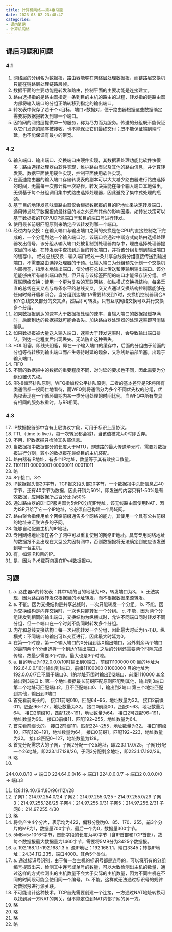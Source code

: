 ```yaml
---
title: 计算机网络——第4章习题
date: 2023-03-02 23:48:47
categories:
- 课内笔记
- 计算机网络
---
```

## 课后习题和问题
### 4.1
1. 网络层的分组名为数据报，路由器能够在网络层处理数据报，而链路层交换机只能在链路层处理链路层帧。
2. 数据平面的主要功能是转发和路由，控制平面的主要功能是连接建立。
3. 路由选择指的是路由器指定一条到目的主机的路由的过程，转发指的是路由器内部将输入端口的分组正确转移到指定的输出端口。
4. 转发表中保存了若干个<目标，端口>数据对，便于路由器根据这些数据确定需要将数据报转发到哪一个端口。
5. 因特网的网络层提供单一的服务，称为尽力而为服务。传送的分组既不能保证以它们发送的顺序被接收，也不能保证它们最终交付；既不能保证端到端时延，也不能保证有最小的带宽。
### 4.2
6. 输入端口、输出端口、交换端口由硬件实现，其数据表处理功能比软件快很多；路由选择处理器由软件实现，维护路由表以及其他的路由信息，并计算转发表。数据平面使用硬件实现，控制平面使用软件实现。
7. 在高速路由器的输入端口存储转发表的副本可以大大减少路由器进行路由选择的时间，无需每一次都计算一次路径。转发决策能在每个输入端口本地做出，无须基于每个分组调用集中式路由选择处理器，因此避免了集中式处理的瓶颈。
8. 基于目的地转发意味着路由器仅会根据数据报的目的IP地址来决定转发端口，通用转发除了数据报的最终目的地之外还有其他的影响因素，如转发决策可以基于数据报的TCP/UDP源端口号和目的端口号进行转发。
9. 使用最长前缀匹配原则来确定应该转发到哪一个端口。
10. 经过内存交换：在输入端口与输出端口之间的交换是在CPU的直接控制之下完成的，一个分组到达一个输入端口时，该端口会通过中断方式向路由选择处理器发出信号，该分组从输入端口处被复制到处理器内存中，理由选择处理器提取目的地址，在转发表中查找到适当的转发端口，并将该分组复制到输出端口的缓存中。
经过总线交换：输入端口经过一条共享总线将分组直接传送到输出端口，不需要路由选择处理器的干预。让输入端口为分组预先计划一个交换机内部标签，指示本地输出端口，使分组在总线上传送和传输到输出端口。该分组能够由所有输出端口收到，但只有与该标签匹配的端口才能保存该分组。
经互联网络交换：使用一个更为复杂的互联网络，如纵横式交换机结构，每条垂直的总线在交叉点与每条水平的总线交叉，交叉点通过交换结构控制器能够在任何时候开启和闭合。当分组到达端口A需要转发到Y时，交换机控制器闭合A和Y总线交叉部分的交叉点，然后即可转发。只有互联网络交换可以并行交换多个分组。
11. 如果数据报到达的速率大于数据报处理的速率，当输入端口的数据报缓存满时，后面到达的数据报就可能会丢失。加快路由器处理器的处理速率即可消除排队。
12. 如果数据报被大量送入输入端口，速率大于转发速率时，会导致输出端口排队，到达一定程度后出现丢失。无法防止这种丢失。
13. HOL阻塞，即线头阻塞，即在一个输入端口的缓存中，后面的分组由于前面的分组等待转移到输出端口而产生等待时延的现象，又称线路前部阻塞。出现于输入端口。
14. FIFO
15. 不同的数据报中的数据的重要程度不同，对时延的要求也不同，因此需要为分组设置优先权。
16. RR指循环排队原则，WFQ指加权公平排队原则，二者的基本差异是RR将所有类通信都一视同仁地看待，而WFQ则将通信分为多个不同优先权的分组，优先权表现在一个循环周期内某一类分组处理的时间比例。当WFQ中所有类具有相同的服务权重时，与RR相同。
### 4.3
17. IP数据报首部中含有上层协议字段，可用于标识上层协议。
18. TTL（time to live），每一次转发都会减1，当该值被减为0时即丢弃。
19. 不用，IP数据报只检验其头部信息。
20. 当数据报中数据部分的长度大于MTU，即链路的最大传送单元时，需要对数据报进行分割，较小的数据报在最终目的主机装配。
21. 路由器有IP地址，有多个IP地址，数量等于其有效接口数量。
22. 11011111  00000001  00000011  00011011
23. 略
24. 8个接口，3个
25. IP数据报头部20字节，TCP报文段头部20字节，一个数据报中头部信息占40字节，还有40字节为数据，因此开销为50%，即发送的内容只有1-50%是有效数据，应用数据所占百分比为50%
26. 通过路由器的DHCP服务器为5台PC分配IP地址，该无线路由器使用NAT，因为ISP只给了它一个IP地址，它必须自己构建一个局域网。
27. 路由聚合指使用单个网络前缀通告多个网络的能力，其使用一个具有公共前缀的地址来汇聚许多的子网。
28. 能够自动配置主机的IP地址。
29. 专用网络地址指在各个子网中可以重复使用的网络IP地址。具有专用网络地址的数据报不会出现在大型公共因特网中，否则数据报将无法确定到底应该发送到哪一台主机。
30. 有，如源IP和目的IP。
31. 是，因为IPv6载荷包裹在IPv4数据报中。
## 习题
1. a. 路由器A的转发表：其中1项的目的地址为H3，转发端口为3。
b. 无法实现，因为路由器转发仅根据目的地址转发，而不根据数据来源转发。
2. a. 不能，因为交换结构是共享总线时，一次只能转发一个分组。
b. 不能，因为交换结构是内存交换时，一次也只能转发一个分组。
c. 不能，因为两个分组转发到相同的输出端口，交换结构为纵横式时，允许不同端口同时转发不同分组，但一个端口在一个时刻不能同时转发多个分组。
3. 内存和总线交换结构：每一次只能转发一个分组，因此最大时延为(n-1)D。纵横式：不同端口的输出可以交互进行，因此最大时延为0。
4. 在第一个时隙，第一个输入端口的X分组到达X输出端口，另外剩余两个端口的最前两个Y分组选择一个到达Y输出端口，之后的分组还需要两个时隙完成传输，故最少需要3个时隙。最大也是3个时隙。
5. a. 
目的地址为192.0.0.0/10时输出到0端口，前缀11100000 00
目的地址为192.64.0.0/16时输出到1端口，前缀11100000 01000000
目的地址为192.0.0.0/7且不属于端口0、1的地址范围时输出到2端口，前缀1110000
其余输出到3端口
b. 第一个地址根据最长前缀匹配原则匹配到其他，输出到3端口
第二个地址可匹配端口2，且不匹配端口0、1，输出到2端口
第三个地址匹配到其他，输出到3端口
6. 首先看前缀长的。
接口1前缀010，匹配64~95，地址数量为32。
接口2前缀011，匹配96~127，地址数量为32。
接口0前缀00，匹配0~63，地址数量为64。
接口2前缀10，匹配128~191，地址数量为64。
接口2可匹配96~191，地址数量为96。
接口3前缀11，匹配192~255，地址数量为64。
7. 首先看前缀长的。
接口2前缀111，匹配224~255，地址数量为32。
接口1前缀10，匹配128~191，地址数量为64。
接口0前缀1，匹配192~223，地址数量为32。
接口3匹配0~127，地址数量为128。
8. 首先分配需求大的子网，子网2分配一个25地址，即223.1.17.0/25，子网1分配一个26地址，即223.1.17.128/26，子网3分配剩余地址，即223.1.17.192/26。
9. 略
10. 
244.0.0.0/10 → 端口0
224.64.0.0/16 → 端口1
224.0.0.0/7 → 端口2
0.0.0.0/0 → 端口3

11. 128.119.40.(64\80\96\112)/28
12. 子网1：214.97.254.0/24
子网2：214.97.255.0/25 - 214.97.255.0/29
子网3：214.97.255.128/25
子网4：214.97.255.0/31
子网5：214.97.255.2/31
子网6：214.97.255.4/30
13. 略
14. 将会产生4个分片，表示均为422，偏移分别为0、85、170、255，前3个分片的MF为1，数据量700字节，最后一个为0，数据量300字节。
15. 5MB=5×10^6^字节，首部字段的长度为40字节（含IP首部和TCP首部），故每个数据报最大数据量为1460字节，需要将5MB分为3425个数据报。
16. a. 192.168.1.1~192.168.1.3
b. 源IP地址：192.168.1.1，端口3345；转换IP地址：24.34.112.235，端口4000。其余5个类似。
17. a. 通过标识号识别，由于每一台主机的标识号都是连号的，可以将所有的分组编号提取出来，检测其中连号或单号的数量，可以大致检测出主机的数量，通过这样的方式检测出的主机数量不会大于实际的主机数量，因为不同主机在不同的时间段可能会使用同一个编号。
b. 不能。这样就无法通过标识号的规律对数据报进行源关联。
18. 不可能设计这种技术。TCP首先需要创建一个连接，一方通过NAT地址转换可以找到另一方NAT的网关，但不能定位到NAT内部子网的另一方。
19. 略
20. 略
21. 略
22. 略